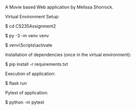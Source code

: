 A Movie based Web application by Melissa Shorrock.

Virtual Environment Setup:

$ cd CS235Assignment2

$ py -3 -m venv venv

$ venv\Scripts\activate

Installation of dependencies (once in the virtual environment):

$ pip install -r requirements.txt

Execution of application:

$ flask run

Pytest of application:

$ python -m pytest